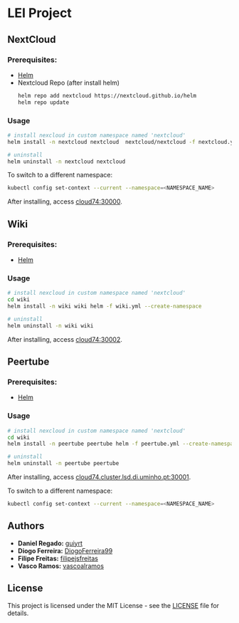 # LEI Project

## NextCloud

### Prerequisites:

-   [Helm](https://helm.sh/docs/intro/install)
-   Nextcloud Repo (after install helm)
    ```bash
    helm repo add nextcloud https://nextcloud.github.io/helm
    helm repo update
    ```

### Usage

```bash
# install nexcloud in custom namespace named 'nextcloud'
helm install -n nextcloud nextcloud  nextcloud/nextcloud -f nextcloud.yml --create-namespace

# uninstall
helm uninstall -n nextcloud nextcloud
```

To switch to a different namespace:

```bash
kubectl config set-context --current --namespace=<NAMESPACE_NAME>
```

After installing, access [cloud74:30000](http://cloud74:30000).

## Wiki

### Prerequisites:

-   [Helm](https://helm.sh/docs/intro/install)

### Usage

```bash
# install nexcloud in custom namespace named 'nextcloud'
cd wiki
helm install -n wiki wiki helm -f wiki.yml --create-namespace

# uninstall
helm uninstall -n wiki wiki
```

After installing, access [cloud74:30002](http://cloud74:30002).

## Peertube

### Prerequisites:

-   [Helm](https://helm.sh/docs/intro/install)

### Usage

```bash
# install nexcloud in custom namespace named 'nextcloud'
cd wiki
helm install -n peertube peertube helm -f peertube.yml --create-namespace

# uninstall
helm uninstall -n peertube peertube
```

After installing, access [cloud74.cluster.lsd.di.uminho.pt:30001](http://cloud74.cluster.lsd.di.uminho.pt:30001).

To switch to a different namespace:

```bash
kubectl config set-context --current --namespace=<NAMESPACE_NAME>
```

## Authors

-   **Daniel Regado:** [guiyrt](https://github.com/guiyrt)
-   **Diogo Ferreira:** [DiogoFerreira99](https://github.com/DiogoFerreira99)
-   **Filipe Freitas:** [filipejsfreitas](https://github.com/filipejsfreitas)
-   **Vasco Ramos:** [vascoalramos](https://vascoalramos.me)

## License

This project is licensed under the MIT License - see the [LICENSE](LICENSE) file for details.
